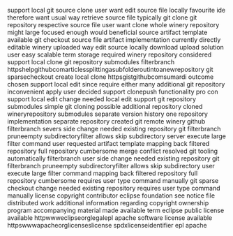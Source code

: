 support local git source clone user want edit source file locally favourite ide therefore want usual way retrieve source file typically git clone git repository respective source file user want clone whole winery repository might large focused enough would beneficial source artifact template available git checkout source file artifact implementation currently directly editable winery uploaded way edit source locally download upload solution user easy scalable term storage required winery repository considered support local clone git repository submodules filterbranch httpshelpgithubcomarticlessplittingasubfolderoutintoanewrepository git sparsecheckout create local clone httpsgistgithubcomsumardi outcome chosen support local edit since require either many additional git repository inconvenient apply user decided support clonepush functionality pro con support local edit change needed local edit support git repository submodules simple git cloning possible additional repository cloned wineryrepository submodules separate version history one repository implementation separate repository created git remote winery github filterbranch severs side change needed existing repository git filterbranch pruneempty subdirectoryfilter allows skip subdirectory server execute large filter command user requested artifact template mapping back filtered repository full repository cumbersome merge conflict resolved git tooling automatically filterbranch user side change needed existing repository git filterbranch pruneempty subdirectoryfilter allows skip subdirectory user execute large filter command mapping back filtered repository full repository cumbersome requires user type command manually git sparse checkout change needed existing repository requires user type command manually license copyright contributor eclipse foundation see notice file distributed work additional information regarding copyright ownership program accompanying material made available term eclipse public license available httpwwweclipseorglegalepl apache software license available httpswwwapacheorglicenseslicense spdxlicenseidentifier epl apache